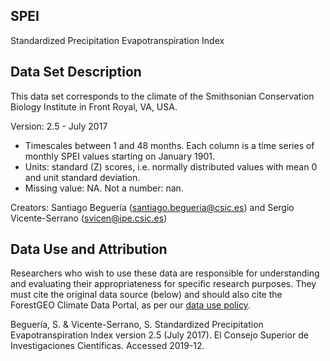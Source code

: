 ## SPEI  
Standardized Precipitation Evapotranspiration Index 

## Data Set Description
This data set corresponds to the climate of the Smithsonian Conservation Biology Institute in Front Royal, VA, USA.

Version: 2.5 - July 2017

  - Timescales between 1 and 48 months. Each column is a time series of monthly SPEI values starting on January 1901. 
  - Units: standard (Z) scores, i.e. normally distributed values with mean 0 and unit standard deviation. 
  - Missing value: NA. Not a number: nan. 
  
 Creators: Santiago Beguería (santiago.begueria@csic.es) and Sergio Vicente-Serrano (svicen@ipe.csic.es)
 
## Data Use and Attribution
Researchers who wish to use these data are responsible for understanding and evaluating their appropriateness for specific research purposes.  They must cite the original data source (below) and should also cite the ForestGEO Climate Data Portal, as per our [data use policy](https://github.com/forestgeo/Climate/blob/master/README.md#data-use-policy).
 
Beguería, S. & Vicente-Serrano, S.  Standardized Precipitation Evapotranspiration Index version 2.5 (July 2017).  El Consejo Superior de Investigaciones Científicas.  Accessed 2019-12.
 
